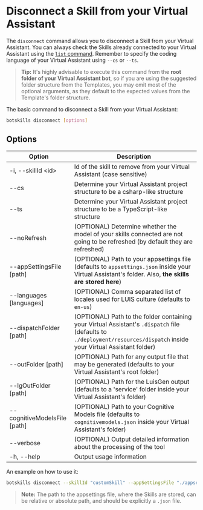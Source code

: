 # Disconnect a Skill from your Virtual Assistant

The `disconnect` command allows you to disconnect a Skill from your Virtual Assistant. You can always check the Skills already connected to your Virtual Assistant using the [`list` command](./list.md). Remember to specify the coding language of your Virtual Assistant using `--cs` or `--ts`.

> **Tip:** It's highly advisable to execute this command from the **root folder of your Virtual Assistant bot**, so if you are using the suggested folder structure from the Templates, you may omit most of the optional arguments, as they default to the expected values from the Template's folder structure.

The basic command to disconnect a Skill from your Virtual Assistant:

```bash
botskills disconnect [options]
```

## Options

| Option                        | Description                                                                                                                                                                 |
|-------------------------------|-----------------------------------------------------------------------------------------------------------------------------------------------------------------------------|
| -i, --skillId \<id>           | Id of the skill to remove from your Virtual Assistant (case sensitive)                                                                                                      |
| --cs                          | Determine your Virtual Assistant project structure to be a csharp-like structure                                                                                            |
| --ts                          | Determine your Virtual Assistant project structure to be a TypeScript-like structure                                                                                        |
| --noRefresh                   | (OPTIONAL) Determine whether the model of your skills connected are not going to be refreshed (by default they are refreshed)                                               |
| --appSettingsFile [path]      | (OPTIONAL) Path to your appsettings file (defaults to `appsettings.json` inside your Virtual Assistant's folder. Also, **the skills are stored here**)  
| --languages [languages]       | (OPTIONAL) Comma separated list of locales used for LUIS culture (defaults to `en-us`)                                                                                      |
| --dispatchFolder [path]       | (OPTIONAL) Path to the folder containing your Virtual Assistant's `.dispatch` file (defaults to `./deployment/resources/dispatch` inside your Virtual Assistant folder)  |
| --outFolder [path]            | (OPTIONAL) Path for any output file that may be generated (defaults to your Virtual Assistant's root folder)                                                                |
| --lgOutFolder [path]          | (OPTIONAL) Path for the LuisGen output (defaults to a 'service' folder inside your Virtual Assistant's folder)                                                              |                            |
| --cognitiveModelsFile [path]  | (OPTIONAL) Path to your Cognitive Models file (defaults to `cognitivemodels.json` inside your Virtual Assistant's folder)                                                   |
| --verbose                     | (OPTIONAL) Output detailed information about the processing of the tool                                                                                                     |
| -h, --help                    | Output usage information                                                                                                                                                    |

An example on how to use it:

```bash
botskills disconnect --skillId "customSkill" --appSettingsFile "./appsettings.json" --cs
```

> **Note:** The path to the appsettings file, where the Skills are stored, can be relative or absolute path, and should be explicitly a `.json` file.
